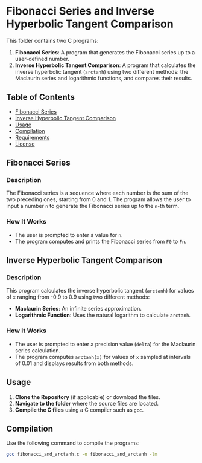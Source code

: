 # Fibonacci Series and Inverse Hyperbolic Tangent Comparison

This folder contains two C programs:

1. **Fibonacci Series**: A program that generates the Fibonacci series up to a user-defined number.
2. **Inverse Hyperbolic Tangent Comparison**: A program that calculates the inverse hyperbolic tangent (`arctanh`) using two different methods: the Maclaurin series and logarithmic functions, and compares their results.

## Table of Contents

- [Fibonacci Series](#fibonacci-series)
- [Inverse Hyperbolic Tangent Comparison](#inverse-hyperbolic-tangent-comparison)
- [Usage](#usage)
- [Compilation](#compilation)
- [Requirements](#requirements)
- [License](#license)

## Fibonacci Series

### Description

The Fibonacci series is a sequence where each number is the sum of the two preceding ones, starting from 0 and 1. The program allows the user to input a number `n` to generate the Fibonacci series up to the `n`-th term.

### How It Works

- The user is prompted to enter a value for `n`.
- The program computes and prints the Fibonacci series from `F0` to `Fn`.


## Inverse Hyperbolic Tangent Comparison

### Description

This program calculates the inverse hyperbolic tangent (`arctanh`) for values of `x` ranging from -0.9 to 0.9 using two different methods:
- **Maclaurin Series**: An infinite series approximation.
- **Logarithmic Function**: Uses the natural logarithm to calculate `arctanh`.

### How It Works

- The user is prompted to enter a precision value (`delta`) for the Maclaurin series calculation.
- The program computes `arctanh(x)` for values of `x` sampled at intervals of 0.01 and displays results from both methods.


## Usage

1. **Clone the Repository** (if applicable) or download the files.
2. **Navigate to the folder** where the source files are located.
3. **Compile the C files** using a C compiler such as `gcc`.

## Compilation

Use the following command to compile the programs:

```bash
gcc fibonacci_and_arctanh.c -o fibonacci_and_arctanh -lm
